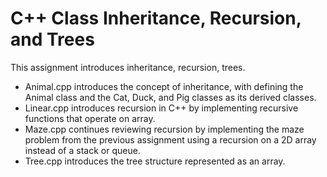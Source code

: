 # C++ Class Inheritance, Recursion, and Trees
This assignment introduces inheritance, recursion, trees. 
*	Animal.cpp introduces the concept of inheritance, with defining the Animal class and the Cat, Duck, and Pig classes as its derived classes. 
*	Linear.cpp introduces recursion in C++ by implementing recursive functions that operate on array. 
*	Maze.cpp continues reviewing recursion by implementing the maze problem from the previous assignment using a recursion on a 2D array instead of a stack or queue. 
*	Tree.cpp introduces the tree structure represented as an array. 
